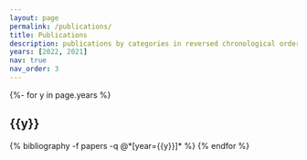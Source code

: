 ```yaml
---
layout: page
permalink: /publications/
title: Publications
description: publications by categories in reversed chronological order. generated by jekyll-scholar.
years: [2022, 2021]
nav: true
nav_order: 3
---
```

<!-- _pages/publications.md -->
<div class="publications">

{%- for y in page.years %}
  <h2 class="year">{{y}}</h2>
  {% bibliography -f papers -q @*[year={{y}}]* %}
{% endfor %}

</div>
